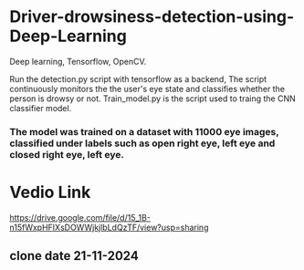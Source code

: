 # Driver-drowsiness-detection-using-Deep-Learning
Deep learning, Tensorflow, OpenCV.

Run the detection.py script with tensorflow as a backend, The script continuously monitors the the user's eye state and classifies whether the person is drowsy or not.
Train_model.py is the script used to traing the CNN classifier model.

### The model was trained on a dataset with 11000 eye images, classified under labels such as open right eye, left eye and closed right eye, left eye.

# Vedio Link
https://drive.google.com/file/d/15_1B-n15fWxpHFIXsDOWWjkjlbLdQzTF/view?usp=sharing

## clone date 21-11-2024